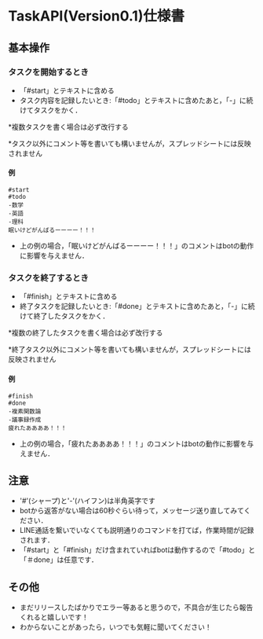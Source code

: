 # TaskAPI(Version0.1)仕様書

## 基本操作
### タスクを開始するとき
- 「#start」とテキストに含める
- タスク内容を記録したいとき:「#todo」とテキストに含めたあと，「-」に続けてタスクをかく．

\*複数タスクを書く場合は必ず改行する

\*タスク以外にコメント等を書いても構いませんが，スプレッドシートには反映されません

#### 例
```
#start
#todo
-数学
-英語
-理科
眠いけどがんばるーーーー！！！
```

- 上の例の場合，「眠いけどがんばるーーーー！！！」のコメントはbotの動作に影響を与えません．

### タスクを終了するとき
- 「#finish」とテキストに含める
- 終了タスクを記録したいとき:「#done」とテキストに含めたあと，「-」に続けて終了したタスクをかく．

\*複数の終了したタスクを書く場合は必ず改行する

\*終了タスク以外にコメント等を書いても構いませんが，スプレッドシートには反映されません

#### 例
```
#finish
#done
-複素関数論
-議事録作成
疲れたああああ！！！
```

- 上の例の場合，「疲れたああああ！！！」のコメントはbotの動作に影響を与えません．


## 注意
- '#'(シャープ)と'-'(ハイフン)は半角英字です
- botから返答がない場合は60秒ぐらい待って，メッセージ送り直してみてください．
- LINE通話を繋いでいなくても説明通りのコマンドを打てば，作業時間が記録されます．
- 「#start」と「#finish」だけ含まれていればbotは動作するので「#todo」と「＃done」は任意です．

## その他
- まだリリースしたばかりでエラー等あると思うので，不具合が生じたら報告くれると嬉しいです！
- わからないことがあったら，いつでも気軽に聞いてください！
